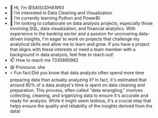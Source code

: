 - 👋 Hi, I’m @SAISUDHA1993
- 👀 I’m interested in Data Cleaning and Visualization 
- 🌱 I’m currently learning Python and PowerBI
- 💞️ I’m looking to collaborate on data analysis projects, especially those involving SQL, data visualization, and financial analytics. With experience in the banking sector and a passion for uncovering data-driven insights, I'm eager to work on projects that challenge my analytical skills and allow me to learn and grow. If you have a project that aligns with these interests or need a team member with a background in data analysis, feel free to reach out!
- 📫 How to reach me 7330890982
- 😄 Pronouns: she
- ⚡ Fun fact:Did you know that data analysts often spend more time preparing data than actually analyzing it? In fact, it's estimated that around 80% of a data analyst's time is spent on data cleaning and preparation. This process, often called "data wrangling," involves collecting, cleaning, and organizing data to ensure it's accurate and ready for analysis. While it might seem tedious, it's a crucial step that helps ensure the quality and reliability of the insights derived from the data!








<!---
SAISUDHA1993/SAISUDHA1993 is a ✨ special ✨ repository because its `README.md` (this file) appears on your GitHub profile.
You can click the Preview link to take a look at your changes.
--->
